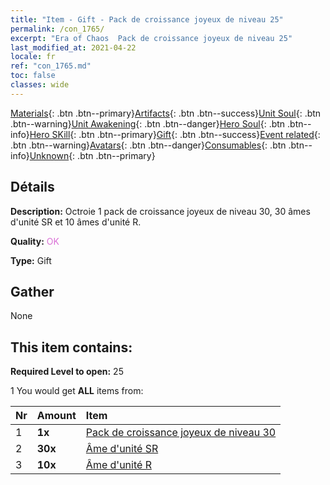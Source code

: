 ```yaml
---
title: "Item - Gift - Pack de croissance joyeux de niveau 25"
permalink: /con_1765/
excerpt: "Era of Chaos  Pack de croissance joyeux de niveau 25"
last_modified_at: 2021-04-22
locale: fr
ref: "con_1765.md"
toc: false
classes: wide
---
```

 [Materials](/ItemsFR/){: .btn .btn--primary}[Artifacts](/ItemsFR/Artifacts/){: .btn .btn--success}[Unit Soul](/ItemsFR/UnitSoul/){: .btn .btn--warning}[Unit Awakening](/ItemsFR/UnitAwakening/){: .btn .btn--danger}[Hero Soul](/ItemsFR/HeroSoul/){: .btn .btn--info}[Hero SKill](/ItemsFR/HeroSkill/){: .btn .btn--primary}[Gift](/ItemsFR/Gift/){: .btn .btn--success}[Event related](/ItemsFR/Events/){: .btn .btn--warning}[Avatars](/ItemsFR/Avatars/){: .btn .btn--danger}[Consumables](/ItemsFR/Consumables/){: .btn .btn--info}[Unknown](/ItemsFR/Unknown/){: .btn .btn--primary}

## Détails
 **Description:** Octroie 1 pack de croissance joyeux de niveau 30, 30 âmes d'unité SR et 10 âmes d'unité R.

 **Quality:** <span style="color: #DA70D6">OK</span>

 **Type:** Gift

## Gather

  None

## This item contains:

 **Required Level to open:** 25

 1 You would get **ALL** items  from:

  | Nr | Amount |     Item    |
  |:---|:-------|:------------|
  | 1 |  **1x** | [Pack de croissance joyeux de niveau 30](/ItemsFR/con_1766/) |  | 
  | 2 |  **30x** | [Âme d'unité SR](/ItemsFR/con_534/) |  | 
  | 3 |  **10x** | [Âme d'unité R](/ItemsFR/con_533/) |  | 
